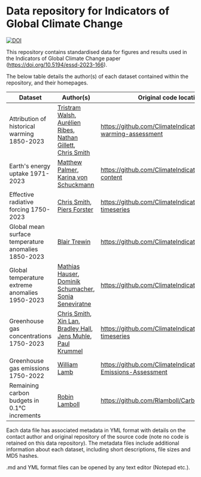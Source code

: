 # Data repository for Indicators of Global Climate Change

[![DOI](https://zenodo.org/badge/DOI/10.5281/zenodo.7883757.svg)](https://doi.org/10.5281/zenodo.7883757)

This repository contains standardised data for figures and results used in the
Indicators of Global Climate Change paper (https://doi.org/10.5194/essd-2023-166).

The below table details the author(s) of each dataset contained within the repository, and their homepages.

| Dataset | Author(s) | Original code location(s) |
| ------- | --------- | ------------------------ |
| Attribution of historical warming 1850-2023 | [Tristram Walsh](https://www.torch.ox.ac.uk/people/tristram-walsh),<br>[Aurélien Ribes](https://www.umr-cnrm.fr/spip.php?article23&lang=en),<br>[Nathan Gillett](https://profils-profiles.science.gc.ca/en/profile/dr-nathan-gillett),<br>[Chris Smith](https://environment.leeds.ac.uk/see/staff/1542/dr-chris-smith) | https://github.com/ClimateIndicator/anthropogenic-warming-assessment |
| Earth's energy uptake 1971-2023 | [Matthew Palmer](https://www.metoffice.gov.uk/research/people/matt-palmer),<br>[Karina von Schuckmann](http://kvonschuckmann.com/) | https://github.com/ClimateIndicator/ocean-heat-content |
| Effective radiative forcing 1750-2023 | [Chris Smith](https://environment.leeds.ac.uk/see/staff/1542/dr-chris-smith),<br>[Piers Forster](https://environment.leeds.ac.uk/see/staff/1267/professor-piers-forster) | https://github.com/ClimateIndicator/forcing-timeseries |
| Global mean surface temperature anomalies 1850-2023 | [Blair Trewin](https://community.wmo.int/en/contacts/mr-blair-trewin) | https://github.com/ClimateIndicator/GMST |
| Global temperature extreme anomalies 1950-2023 | [Mathias Hauser](https://iac.ethz.ch/people-iac/person-detail.html?persid=146568),<br> [Dominik Schumacher](https://usys.ethz.ch/en/people/profile.MTcwNDMx.TGlzdC82MzcsMzIwMTk3MjIy.html),<br> [Sonia Seneviratne](https://iac.ethz.ch/people-iac/person-detail.NTQ3Nzg=.TGlzdC82MzcsLTE5NDE2NTk2NTg=.html) | https://github.com/ClimateIndicator/cip_extremes |
| Greenhouse gas concentrations 1750-2023 | [Chris Smith](https://environment.leeds.ac.uk/see/staff/1542/dr-chris-smith),<br> [Xin Lan](https://gml.noaa.gov/staff/Xin.Lan/),<br> [Bradley Hall](https://gml.noaa.gov/staff/Bradley.Hall/),<br> [Jens Muhle](https://jmuhle.scrippsprofiles.ucsd.edu/),<br> [Paul Krummel](https://people.csiro.au/k/p/paul-krummel) | https://github.com/ClimateIndicator/forcing-timeseries |
| Greenhouse gas emissions 1750-2022| [William Lamb](https://www.mcc-berlin.net/en/about/team/lamb-william.html) | https://github.com/ClimateIndicator/GHG-Emissions-Assessment |
| Remaining carbon budgets in 0.1°C increments | [Robin Lamboll](https://www.imperial.ac.uk/people/r.lamboll) | https://github.com/Rlamboll/CarbonBudget |

Each data file has associated metadata in YML format with details on the contact author
and original repository of the source code (note no code is retained on this data
repository). The metadata files include additional information about each dataset, including short descriptions, file sizes and MD5 hashes.

.md and YML format files can be opened by any text editor (Notepad etc.).
